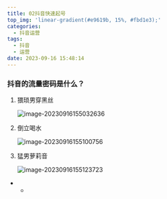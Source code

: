 ```yaml
---
title: 02抖音快速起号
top_img: 'linear-gradient(#e9619b, 15%, #fbd1e3);'
categories:
  - 抖音运营
tags:
  - 抖音
  - 运营
date: 2023-09-16 15:48:14
---
```


### 抖音的流量密码是什么？

1. 猥琐男穿黑丝

   ![image-20230916155032636](https://oss.dandaner.cn/pd/publicshare/blog/image-20230916155032636.png)

2. 倒立喝水

   ![image-20230916155100756](https://oss.dandaner.cn/pd/publicshare/blog/image-20230916155100756.png)

3. 猛男萝莉音

   ![image-20230916155123723](https://oss.dandaner.cn/pd/publicshare/blog/image-20230916155123723.png)

* * 

